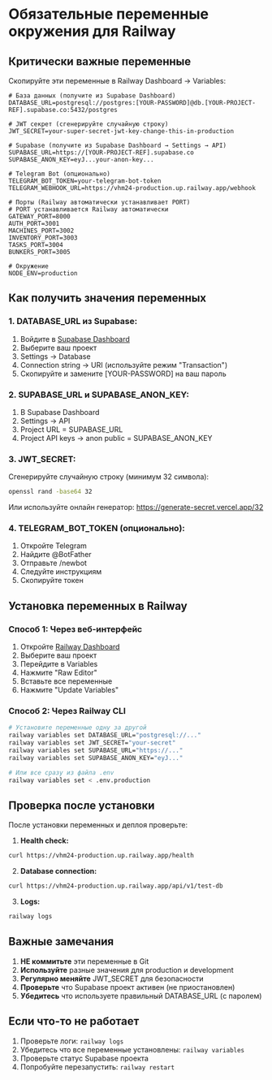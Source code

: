 # Обязательные переменные окружения для Railway

## Критически важные переменные

Скопируйте эти переменные в Railway Dashboard → Variables:

```env
# База данных (получите из Supabase Dashboard)
DATABASE_URL=postgresql://postgres:[YOUR-PASSWORD]@db.[YOUR-PROJECT-REF].supabase.co:5432/postgres

# JWT секрет (сгенерируйте случайную строку)
JWT_SECRET=your-super-secret-jwt-key-change-this-in-production

# Supabase (получите из Supabase Dashboard → Settings → API)
SUPABASE_URL=https://[YOUR-PROJECT-REF].supabase.co
SUPABASE_ANON_KEY=eyJ...your-anon-key...

# Telegram Bot (опционально)
TELEGRAM_BOT_TOKEN=your-telegram-bot-token
TELEGRAM_WEBHOOK_URL=https://vhm24-production.up.railway.app/webhook

# Порты (Railway автоматически устанавливает PORT)
# PORT устанавливается Railway автоматически
GATEWAY_PORT=8000
AUTH_PORT=3001
MACHINES_PORT=3002
INVENTORY_PORT=3003
TASKS_PORT=3004
BUNKERS_PORT=3005

# Окружение
NODE_ENV=production
```

## Как получить значения переменных

### 1. DATABASE_URL из Supabase:
1. Войдите в [Supabase Dashboard](https://app.supabase.com)
2. Выберите ваш проект
3. Settings → Database
4. Connection string → URI (используйте режим "Transaction")
5. Скопируйте и замените [YOUR-PASSWORD] на ваш пароль

### 2. SUPABASE_URL и SUPABASE_ANON_KEY:
1. В Supabase Dashboard
2. Settings → API
3. Project URL = SUPABASE_URL
4. Project API keys → anon public = SUPABASE_ANON_KEY

### 3. JWT_SECRET:
Сгенерируйте случайную строку (минимум 32 символа):
```bash
openssl rand -base64 32
```
Или используйте онлайн генератор: https://generate-secret.vercel.app/32

### 4. TELEGRAM_BOT_TOKEN (опционально):
1. Откройте Telegram
2. Найдите @BotFather
3. Отправьте /newbot
4. Следуйте инструкциям
5. Скопируйте токен

## Установка переменных в Railway

### Способ 1: Через веб-интерфейс
1. Откройте [Railway Dashboard](https://railway.app/dashboard)
2. Выберите ваш проект
3. Перейдите в Variables
4. Нажмите "Raw Editor"
5. Вставьте все переменные
6. Нажмите "Update Variables"

### Способ 2: Через Railway CLI
```bash
# Установите переменные одну за другой
railway variables set DATABASE_URL="postgresql://..."
railway variables set JWT_SECRET="your-secret"
railway variables set SUPABASE_URL="https://..."
railway variables set SUPABASE_ANON_KEY="eyJ..."

# Или все сразу из файла .env
railway variables set < .env.production
```

## Проверка после установки

После установки переменных и деплоя проверьте:

1. **Health check:**
```bash
curl https://vhm24-production.up.railway.app/health
```

2. **Database connection:**
```bash
curl https://vhm24-production.up.railway.app/api/v1/test-db
```

3. **Logs:**
```bash
railway logs
```

## Важные замечания

1. **НЕ коммитьте** эти переменные в Git
2. **Используйте** разные значения для production и development
3. **Регулярно меняйте** JWT_SECRET для безопасности
4. **Проверьте** что Supabase проект активен (не приостановлен)
5. **Убедитесь** что используете правильный DATABASE_URL (с паролем)

## Если что-то не работает

1. Проверьте логи: `railway logs`
2. Убедитесь что все переменные установлены: `railway variables`
3. Проверьте статус Supabase проекта
4. Попробуйте перезапустить: `railway restart`
